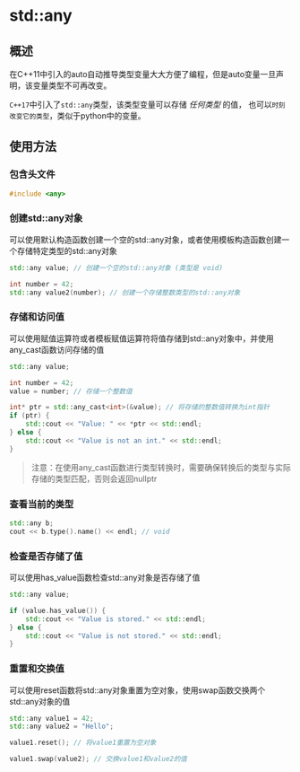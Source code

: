 # std::any
## 概述
在C++11中引入的auto自动推导类型变量大大方便了编程，但是auto变量一旦声明，该变量类型不可再改变。

`C++17`中引入了`std::any`类型，该类型变量可以存储 $任何类型$ 的值，
也可以`时刻改变它的类型`，类似于python中的变量。

## 使用方法
### 包含头文件

```C++
#include <any>
```
### 创建std::any对象
可以使用默认构造函数创建一个空的std::any对象，或者使用模板构造函数创建一个存储特定类型的std::any对象

```C++
std::any value; // 创建一个空的std::any对象 (类型是 void)

int number = 42;
std::any value2(number); // 创建一个存储整数类型的std::any对象
```

### 存储和访问值
可以使用赋值运算符或者模板赋值运算符将值存储到std::any对象中，并使用any_cast函数访问存储的值

```C++
std::any value;

int number = 42;
value = number; // 存储一个整数值

int* ptr = std::any_cast<int>(&value); // 将存储的整数值转换为int指针
if (ptr) {
    std::cout << "Value: " << *ptr << std::endl;
} else {
    std::cout << "Value is not an int." << std::endl;
}
```
> 注意：在使用any_cast函数进行类型转换时，需要确保转换后的类型与实际存储的类型匹配，否则会返回nullptr

### 查看当前的类型

```C++
std::any b;
cout << b.type().name() << endl; // void
```


### 检查是否存储了值
可以使用has_value函数检查std::any对象是否存储了值

```C++
std::any value;

if (value.has_value()) {
    std::cout << "Value is stored." << std::endl;
} else {
    std::cout << "Value is not stored." << std::endl;
}
```

### 重置和交换值
可以使用reset函数将std::any对象重置为空对象，使用swap函数交换两个std::any对象的值


```C++
std::any value1 = 42;
std::any value2 = "Hello";

value1.reset(); // 将value1重置为空对象

value1.swap(value2); // 交换value1和value2的值
```

